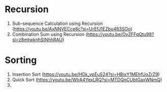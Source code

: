 # Recursion
1. Sub-sequence Calculation using Recursion (https://youtu.be/AxNNVECce8c?si=UrEfJ1EZbu483SOo)
2. Combination Sum using Recursion (https://youtu.be/OyZFFqQtu98?si=z8mtwknhSINhhRAU)

# Sorting
1. Insertion Sort (https://youtu.be/HGk_ypEuS24?si=HBixY1MEhfUoZrZ9)
2. Quick Sort (https://youtu.be/WIrA4YexLRQ?si=MTDQnCUbtGaxWNmQ)
3. 